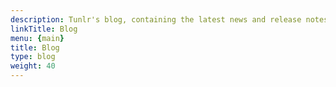 ```yaml
---
description: Tunlr's blog, containing the latest news and release notes for Tunlr.
linkTitle: Blog
menu: {main}
title: Blog
type: blog
weight: 40
---
```

